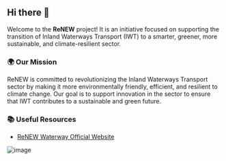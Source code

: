 ## Hi there 👋
Welcome to the **ReNEW** project! It is an initiative focused on supporting the transition of Inland Waterways Transport (IWT) to a smarter, greener, more sustainable, and climate-resilient sector.

### 🌍 Our Mission
ReNEW is committed to revolutionizing the Inland Waterways Transport sector by making it more environmentally friendly, efficient, and resilient to climate change. Our goal is to support innovation in the sector to ensure that IWT contributes to a sustainable and green future.

### 📚 Useful Resources
- [ReNEW Waterway Official Website](https://renew-waterways.eu)

![image](https://github.com/user-attachments/assets/e5ff09c5-bf4d-4a1c-a3c5-a66e58712ed0)
